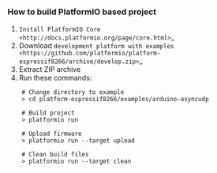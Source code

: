 <!--  Copyright 2014-present PlatformIO <contact@platformio.org>
    Licensed under the Apache License, Version 2.0 (the "License");
    you may not use this file except in compliance with the License.
    You may obtain a copy of the License at
       http://www.apache.org/licenses/LICENSE-2.0
    Unless required by applicable law or agreed to in writing, software
    distributed under the License is distributed on an "AS IS" BASIS,
    WITHOUT WARRANTIES OR CONDITIONS OF ANY KIND, either express or implied.
    See the License for the specific language governing permissions and
    limitations under the License.
-->

### How to build PlatformIO based project

1. `Install PlatformIO Core <http://docs.platformio.org/page/core.html>`_
2. Download `development platform with examples <https://github.com/platformio/platform-espressif8266/archive/develop.zip>`_
3. Extract ZIP archive
4. Run these commands:

```
    # Change directory to example
    > cd platform-espressif8266/examples/arduino-asyncudp

    # Build project
    > platformio run

    # Upload firmware
    > platformio run --target upload

    # Clean build files
    > platformio run --target clean
```
